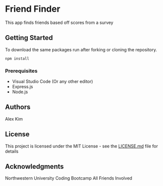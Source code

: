 # Friend Finder

This app finds friends based off scores from a survey

## Getting Started

To download the same packages run after forking or cloning the repository.

```
npm install
```


### Prerequisites

- Visual Studio Code (Or any other editor)
- Express.js
- Node.js


## Authors

Alex Kim

## License

This project is licensed under the MIT License - see the [LICENSE.md](LICENSE.md) file for details

## Acknowledgments

Northwestern University Coding Bootcamp
All Friends Involved

